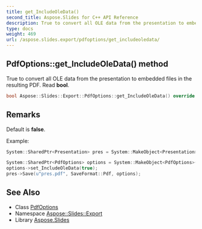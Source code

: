 ```yaml
---
title: get_IncludeOleData()
second_title: Aspose.Slides for C++ API Reference
description: True to convert all OLE data from the presentation to embedded files in the resulting PDF. Read bool.
type: docs
weight: 469
url: /aspose.slides.export/pdfoptions/get_includeoledata/
---
```

## PdfOptions::get_IncludeOleData() method


True to convert all OLE data from the presentation to embedded files in the resulting PDF. Read **bool**.

```cpp
bool Aspose::Slides::Export::PdfOptions::get_IncludeOleData() override
```

## Remarks


Default is **false**. 

Example: 
```cpp
System::SharedPtr<Presentation> pres = System::MakeObject<Presentation>(u"pres.pptx");

System::SharedPtr<PdfOptions> options = System::MakeObject<PdfOptions>();
options->set_IncludeOleData(true);
pres->Save(u"pres.pdf", SaveFormat::Pdf, options);
```

## See Also

* Class [PdfOptions](../)
* Namespace [Aspose::Slides::Export](../../)
* Library [Aspose.Slides](../../../)